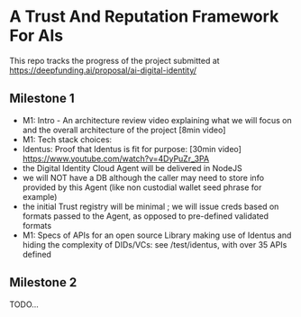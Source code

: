 # A Trust And Reputation Framework For AIs

This repo tracks the progress of the project submitted at https://deepfunding.ai/proposal/ai-digital-identity/

## Milestone 1

 -  M1: Intro - An architecture review video explaining what we will focus on and the overall architecture of the project [8min video]
 -  M1: Tech stack choices:
   - Identus: Proof that Identus is fit for purpose: [30min video] https://www.youtube.com/watch?v=4DyPuZr_3PA
   - the Digital Identity Cloud Agent will be delivered in NodeJS   
   - we will NOT have a DB although the caller may need to store info provided by this Agent (like non custodial wallet seed phrase for example)
   - the initial Trust registry will be minimal ; we will issue creds based on formats passed to the Agent, as opposed to pre-defined validated formats
 -  M1: Specs of APIs for an open source Library making use of Identus and hiding the complexity of DIDs/VCs: see /test/identus, with over 35 APIs defined

 ## Milestone 2

 TODO...
